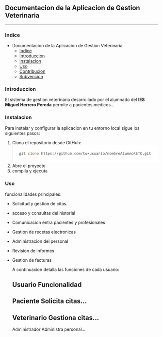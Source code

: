 ## Documentacion de la Aplicacion de Gestion Veterinaria
---
### Indice
- Documentacion de la Aplicacion de Gestion Veterinaria
    - [Indice](#indice)
    - [Introduccion](#introduccion)
    - [Instalacion](#instalacion)
    - [Uso](#uso)
    - [Contribucion](#contribucion)
    - [Subvencion](#subvencion)

### Introduccion
El sistema de gestion veterinaria desarrollado por el alumnado del **IES Miguel Herrero Pereda** permite a pacientes,medicos...

### Instalacion 

Para instalar y configurar la aplicacion en tu entorno local sigue los siguientes pasos:
  1. Clona el repositorio desde GitHub:
     ![foto](Fotos/gitClone.png)
2. Abre el proyecto
3. compila y ejecuta

### Uso

funcionalidades principales:

- Solicitud y gestion de citas.
- acceso y consultas del historial
- Comunicacion entra pacientes y profesionales
- Gestion de recetas electronicas
- Administracion del personal
- Revision de informes
- Gestion de facturas

  A continuacion detalla las funciones de cada usuario:

  **Usuario**    **Funcionalidad**
  --
  Paciente         Solicita citas...
  --
  Veterinario      Gestiona citas...
  --
  Administrador    Administra personal...  

